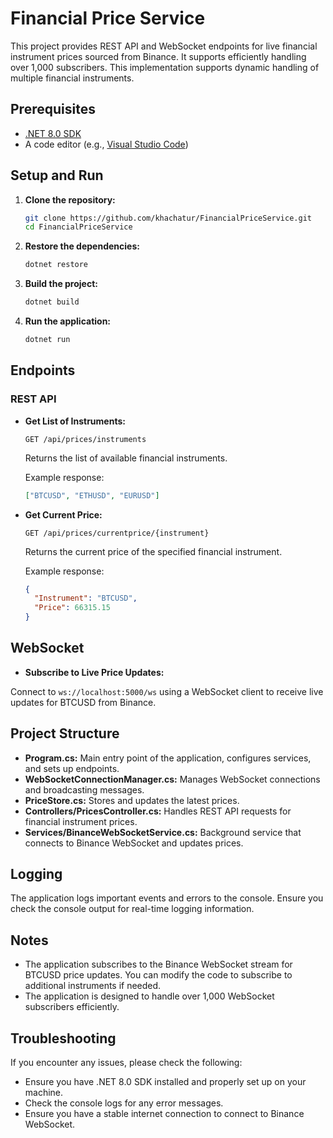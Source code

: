 # Financial Price Service

This project provides REST API and WebSocket endpoints for live financial instrument prices sourced from Binance. It supports efficiently handling over 1,000 subscribers.
This  implementation supports dynamic handling of multiple financial instruments.

## Prerequisites

- [.NET 8.0 SDK](https://dotnet.microsoft.com/download/dotnet/8.0)
- A code editor (e.g., [Visual Studio Code](https://code.visualstudio.com/))

## Setup and Run

1. **Clone the repository:**

   ```sh
   git clone https://github.com/khachatur/FinancialPriceService.git
   cd FinancialPriceService
   ```

2. **Restore the dependencies:**

   ```sh
   dotnet restore
   ```

3. **Build the project:**

   ```sh
   dotnet build
   ```

4. **Run the application:**

   ```sh
   dotnet run
   ```

## Endpoints

### REST API

- **Get List of Instruments:**

  `GET /api/prices/instruments`

  Returns the list of available financial instruments.

  Example response:

  ```json
  ["BTCUSD", "ETHUSD", "EURUSD"]
  ```

- **Get Current Price:**

  `GET /api/prices/currentprice/{instrument}`

  Returns the current price of the specified financial instrument.

  Example response:

  ```json
  {
  	"Instrument": "BTCUSD",
  	"Price": 66315.15
  }
  ```

## WebSocket
- **Subscribe to Live Price Updates:**

Connect to `ws://localhost:5000/ws` using a WebSocket client to receive live updates for BTCUSD from Binance.

## Project Structure
- **Program.cs:** Main entry point of the application, configures services, and sets up endpoints.
- **WebSocketConnectionManager.cs:** Manages WebSocket connections and broadcasting messages.
- **PriceStore.cs:** Stores and updates the latest prices.
- **Controllers/PricesController.cs:** Handles REST API requests for financial instrument prices.
- **Services/BinanceWebSocketService.cs:** Background service that connects to Binance WebSocket and updates prices.

## Logging
The application logs important events and errors to the console. Ensure you check the console output for real-time logging information.

## Notes
- The application subscribes to the Binance WebSocket stream for BTCUSD price updates. You can modify the code to subscribe to additional instruments if needed.
- The application is designed to handle over 1,000 WebSocket subscribers efficiently.

## Troubleshooting
If you encounter any issues, please check the following:
- Ensure you have .NET 8.0 SDK installed and properly set up on your machine.
- Check the console logs for any error messages.
- Ensure you have a stable internet connection to connect to Binance WebSocket.
